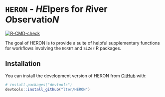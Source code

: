 
<!-- README.md is generated from README.Rmd. Please edit that file -->

# `HERON` - *HE*lpers for *R*iver *O*bservatio*N*

<!-- badges: start -->

[![R-CMD-check](https://github.com/lter/HERON/actions/workflows/R-CMD-check.yaml/badge.svg)](https://github.com/lter/HERON/actions/workflows/R-CMD-check.yaml)
<!-- badges: end -->

The goal of HERON is to provide a suite of helpful supplementary
functions for workflows involving the `EGRET` and `SiZer` R packages.

## Installation

You can install the development version of HERON from
[GitHub](https://github.com/) with:

``` r
# install.packages("devtools")
devtools::install_github("lter/HERON")
```
